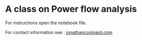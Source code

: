 # A class on Power flow analysis
For instructions open the notebook file.

For contact information see : [jonathancoignard.com](jonathancoignard.com)
